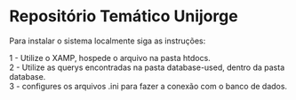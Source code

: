 # Repositório Temático Unijorge

Para instalar o sistema localmente siga as instruções:

1 - Utilize o XAMP, hospede o arquivo na pasta htdocs. </br>
2 - Utilize as querys encontradas na pasta database-used, dentro da pasta database.</br>
3 - configures os arquivos .ini para fazer a conexão com o banco de dados.</br>
